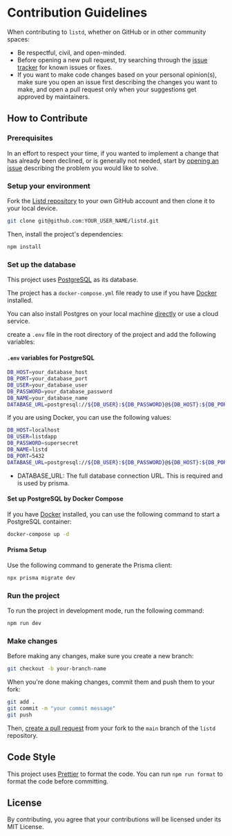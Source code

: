 # Contribution Guidelines

When contributing to `listd`, whether on GitHub or in other community spaces:

- Be respectful, civil, and open-minded.
- Before opening a new pull request, try searching through the [issue tracker](https://github.com/jbabin91/listd/issuess) for known issues or fixes.
- If you want to make code changes based on your personal opinion(s), make sure you open an issue first describing the changes you want to make, and open a pull request only when your suggestions get approved by maintainers.

## How to Contribute

### Prerequisites

In an effort to respect your time, if you wanted to implement a change that has already been declined, or is generally not needed, start by [opening an issue](https://github.com/jbabin91/listd/issues/new) describing the problem you would like to solve.

### Setup your environment

Fork the [Listd repository](https://github.com/jbabin91/listd) to your own GitHub account and then clone it to your local device.

```bash
git clone git@github.com:YOUR_USER_NAME/listd.git
```

Then, install the project's dependencies:

```bash
npm install
```

### Set up the database

This project uses [PostgreSQL](https://www.postgresql.org/) as its database.

The project has a `docker-compose.yml` file ready to use if you have [Docker](https://www.docker.com/) installed.

You can also install Postgres on your local machine [directly](https://www.prisma.io/dataguide/postgresql/setting-up-a-local-postgresql-database) or use a cloud service.

create a `.env` file in the root directory of the project and add the following variables:

#### `.env` variables for PostgreSQL

```bash
DB_HOST=your_database_host
DB_PORT=your_database_port
DB_USER=your_database_user
DB_PASSWORD=your_database_password
DB_NAME=your_database_name
DATABASE_URL=postgresql://${DB_USER}:${DB_PASSWORD}@${DB_HOST}:${DB_PORT}/${DB_NAME}
```

If you are using Docker, you can use the following values:

```bash
DB_HOST=localhost
DB_USER=listdapp
DB_PASSWORD=supersecret
DB_NAME=listd
DB_PORT=5432
DATABASE_URL=postgresql://${DB_USER}:${DB_PASSWORD}@${DB_HOST}:${DB_PORT}/${DB_NAME}
```

- DATABASE_URL: The full database connection URL. This is required and is used by prisma.

#### Set up PostgreSQL by Docker Compose

If you have [Docker](https://www.docker.com/) installed, you can use the following command to start a PostgreSQL container:

```bash
docker-compose up -d
```

#### Prisma Setup

Use the following command to generate the Prisma client:

```bash
npx prisma migrate dev
```

### Run the project

To run the project in development mode, run the following command:

```bash
npm run dev
```

### Make changes

Before making any changes, make sure you create a new branch:

```bash
git checkout -b your-branch-name
```

When you're done making changes, commit them and push them to your fork:

```bash
git add .
git commit -m "your commit message"
git push
```

Then, [create a pull request](https://github.com/jbabin91/listd/pulls)
from your fork to the `main` branch of the `listd` repository.

## Code Style

This project uses [Prettier](https://prettier.io/) to format the code. You can run `npm run format` to format the code before committing.

<!-- TODO: setup eslint -->
<!-- TODO: setup github actions to run linter -->
<!-- TODO: setup pre-commit hooks to run linter -->

## License

By contributing, you agree that your contributions will be licensed under its MIT License.
